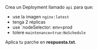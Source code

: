 Crea un Deployment  llamado `api` para que:

* use la imagen `nginx:latest`
* tenga 2 réplicas
* use `nodeSelector: env=prod
* tolere `maintenance=true:NoSchedule`

Aplica tu parche en **respuesta.txt**.
